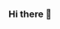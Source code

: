 ### Hi there 👋

<!--
**salik-develops/salik-develops** is a ✨ _special_ ✨ repository because its `README.md` (this file) appears on your GitHub profile.

Here are some ideas to get you started:

- 🔭 I’m currently working on building my knowledge.
- 🌱 I’m currently learning basics of tech
- 👯 I’m looking to collaborate github
- 🤔 I’m looking for help with my learning.
- 💬 Ask me about nothing but my day.
- 📫 How to reach me: encrypted.line@protonmail.com
- 😄 Pronouns: whitetose
- ⚡ Fun fact: No fun only sadness ft. Beluga
-->
